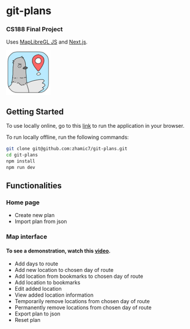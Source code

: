 # git-plans

### CS188 Final Project

Uses [MapLibreGL JS](https://maplibre.org/maplibre-gl-js/docs/) and [Next.js](https://nextjs.org). 

<img src="public/logo.png" width="120"/> 

## Getting Started
To use locally online, go to this [link](https://zhamic7.github.io/git-plans/) to run the application in your browser.

To run locally offline, run the following commands: 
```bash
git clone git@github.com:zhamic7/git-plans.git
cd git-plans
npm install
npm run dev
```
## Functionalities
### Home page
- Create new plan
- Import plan from json

### Map interface
#### To see a demonstration, watch this [video](https://drive.google.com/file/d/1u3RMgEEQ94sDDbxjsE9fuV9vMlcbTao6/view?usp=sharing).
- Add days to route
- Add new location to chosen day of route
- Add location from bookmarks to chosen day of route
- Add location to bookmarks
- Edit added location
- View added location information
- Temporarily remove locations from chosen day of route
- Permanently remove locations from chosen day of route
- Export plan to json
- Reset plan
